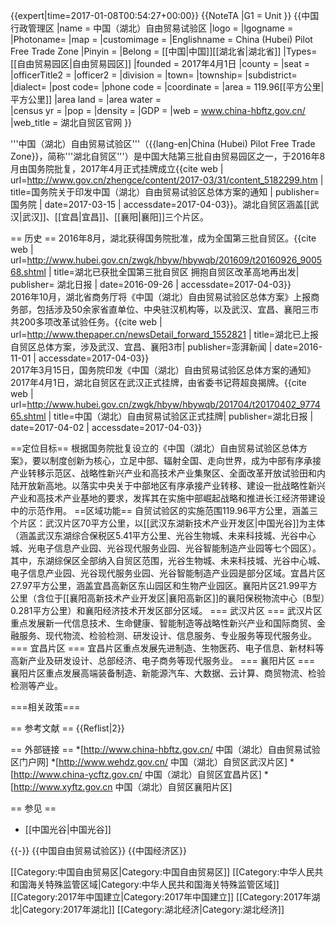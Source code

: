{{expert|time=2017-01-08T00:54:27+00:00}}
{{NoteTA
|G1 = Unit
}}
{{中国行政管理区
|name = 中国（湖北）自由贸易试验区
|logo = 
|lgogname = 
|Photoname= 
|map = 
|customimage = 
|Englishname = China (Hubei) Pilot Free Trade Zone
|Pinyin   = 
|Belong = [[中国|中国]][[湖北省|湖北省]]
|Types= [[自由贸易园区|自由贸易园区]]
|founded = 2017年4月1日
|county = 
|seat = 
|officerTitle2 = 
|officer2 = 
|division = 
|town= 
|township= 
|subdistrict= 
|dialect= 
|post code= 
|phone code = 
|coordinate = 
|area = 119.96[[平方公里|平方公里]]
|area land = 
|area water =  
|census yr = 
|pop = 
|density = 
|GDP = 
|web = www.china-hbftz.gov.cn/
|web_title = 湖北自贸区官网
}}

'''中国（湖北）自由贸易试验区'''（{{lang-en|China (Hubei) Pilot Free Trade Zone}}，简称'''湖北自贸区'''）是中国大陆第三批自由贸易园区之一，于2016年8月由国务院批复，2017年4月正式挂牌成立<ref>{{cite web | url=http://www.gov.cn/zhengce/content/2017-03/31/content_5182299.htm | title=国务院关于印发中国（湖北）自由贸易试验区总体方案的通知 | publisher=国务院 | date=2017-03-15 | accessdate=2017-04-03}}</ref>。湖北自贸区涵盖[[武汉|武汉]]、[[宜昌|宜昌]]、[[襄阳|襄阳]]三个片区。

== 历史 ==
2016年8月，湖北获得国务院批准，成为全国第三批自贸区。<ref>{{cite web | url=http://www.hubei.gov.cn/zwgk/hbyw/hbywqb/201609/t20160926_900568.shtml | title=湖北已获批全国第三批自贸区 拥抱自贸区改革高地再出发| publisher= 湖北日报 | date=2016-09-26 | accessdate=2017-04-03}}</ref><br/>
2016年10月，湖北省商务厅将《中国（湖北）自由贸易试验区总体方案》上报商务部，包括涉及50余家省直单位、中央驻汉机构等，以及武汉、宜昌、襄阳三市共200多项改革试验任务。<ref>{{cite web | url=http://www.thepaper.cn/newsDetail_forward_1552821 | title=湖北已上报自贸区总体方案，涉及武汉、宜昌、襄阳3市| publisher=澎湃新闻 | date=2016-11-01 | accessdate=2017-04-03}}</ref><br/>
2017年3月15日，国务院印发《中国（湖北）自由贸易试验区总体方案的通知》<br/>
2017年4月1日，湖北自贸区在武汉正式挂牌，由省委书记蒋超良揭牌。<ref>{{cite web | url=http://www.hubei.gov.cn/zwgk/hbyw/hbywqb/201704/t20170402_977465.shtml | title=中国（湖北）自由贸易试验区正式挂牌| publisher=湖北日报 | date=2017-04-02 | accessdate=2017-04-03}}</ref>

==定位目标==
根据国务院批复设立的《中国（湖北）自由贸易试验区总体方案》，要以制度创新为核心，立足中部、辐射全国、走向世界，成为中部有序承接产业转移示范区、战略性新兴产业和高技术产业集聚区、全面改革开放试验田和内陆开放新高地。以落实中央关于中部地区有序承接产业转移、建设一批战略性新兴产业和高技术产业基地的要求，发挥其在实施中部崛起战略和推进长江经济带建设中的示范作用。
==区域功能==
自贸试验区的实施范围119.96平方公里，涵盖三个片区：武汉片区70平方公里，以[[武汉东湖新技术产业开发区|中国光谷]]为主体（涵盖武汉东湖综合保税区5.41平方公里、光谷生物城、未来科技城、光谷中心城、光电子信息产业园、光谷现代服务业园、光谷智能制造产业园等七个园区）。其中，东湖综保区全部纳入自贸区范围，光谷生物城、未来科技城、光谷中心城、电子信息产业园、光谷现代服务业园、光谷智能制造产业园是部分区域。宜昌片区27.97平方公里，涵盖宜昌高新区东山园区和生物产业园区。襄阳片区21.99平方公里（含位于[[襄阳高新技术产业开发区|襄阳高新区]]的襄阳保税物流中心〔B型〕0.281平方公里）和襄阳经济技术开发区部分区域。
=== 武汉片区 ===
武汉片区重点发展新一代信息技术、生命健康、智能制造等战略性新兴产业和国际商贸、金融服务、现代物流、检验检测、研发设计、信息服务、专业服务等现代服务业。
=== 宜昌片区 ===
宜昌片区重点发展先进制造、生物医药、电子信息、新材料等高新产业及研发设计、总部经济、电子商务等现代服务业。
=== 襄阳片区 ===
襄阳片区重点发展高端装备制造、新能源汽车、大数据、云计算、商贸物流、检验检测等产业。

===相关政策===

== 参考文献 ==
{{Reflist|2}}

== 外部链接 ==
*[http://www.china-hbftz.gov.cn/ 中国（湖北）自由贸易试验区门户网]
*[http://www.wehdz.gov.cn/ 中国（湖北）自贸区武汉片区]
*[http://www.china-ycftz.gov.cn/ 中国（湖北）自贸区宜昌片区]
*[http://www.xyftz.gov.cn 中国（湖北）自贸区襄阳片区]

== 参见 ==
* [[中国光谷|中国光谷]]

{{-}}
{{中国自由贸易试验区}}
{{中国经济区}}

[[Category:中国自由贸易区|Category:中国自由贸易区]]
[[Category:中华人民共和国海关特殊监管区域|Category:中华人民共和国海关特殊监管区域]]
[[Category:2017年中国建立|Category:2017年中国建立]]
[[Category:2017年湖北|Category:2017年湖北]]
[[Category:湖北经济|Category:湖北经济]]